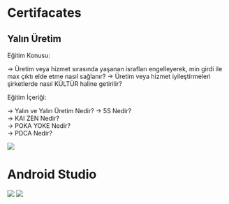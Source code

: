 # Certifacates

## Yalın Üretim


Eğitim Konusu:

 -> Üretim veya hizmet sırasında yaşanan israfları engelleyerek, min girdi ile max çıktı elde etme nasıl sağlanır?
 -> Üretim veya hizmet iyileştirmeleri şirketlerde nasıl KÜLTÜR haline getirilir?
 
Eğitim İçeriği:
 
 -> Yalın ve Yalın Üretim Nedir? 
 -> 5S Nedir?	 
 -> KAI ZEN Nedir?	 
 -> POKA YOKE Nedir?	 
 -> PDCA Nedir?	 
  

![](https://i.hizliresim.com/nj9hi3y.jpg)

# Android Studio
![](https://i.hizliresim.com/boxdp2x.jpg)
![](https://i.hizliresim.com/i6vxruc.jpg)
